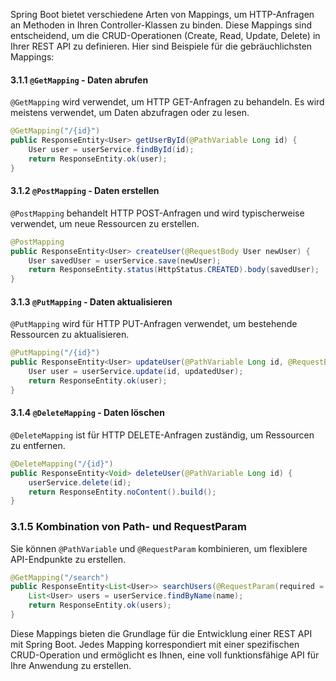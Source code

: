 
Spring Boot bietet verschiedene Arten von Mappings, um HTTP-Anfragen an Methoden in Ihren Controller-Klassen zu binden. Diese Mappings sind entscheidend, um die CRUD-Operationen (Create, Read, Update, Delete) in Ihrer REST API zu definieren. Hier sind Beispiele für die gebräuchlichsten Mappings:

#### 3.1.1 `@GetMapping` - Daten abrufen

`@GetMapping` wird verwendet, um HTTP GET-Anfragen zu behandeln. Es wird meistens verwendet, um Daten abzufragen oder zu lesen.
```java
@GetMapping("/{id}")
public ResponseEntity<User> getUserById(@PathVariable Long id) {
    User user = userService.findById(id);
    return ResponseEntity.ok(user);
}
```

#### 3.1.2 `@PostMapping` - Daten erstellen

`@PostMapping` behandelt HTTP POST-Anfragen und wird typischerweise verwendet, um neue Ressourcen zu erstellen.
```java
@PostMapping
public ResponseEntity<User> createUser(@RequestBody User newUser) {
    User savedUser = userService.save(newUser);
    return ResponseEntity.status(HttpStatus.CREATED).body(savedUser);
}
```

#### 3.1.3 `@PutMapping` - Daten aktualisieren

`@PutMapping` wird für HTTP PUT-Anfragen verwendet, um bestehende Ressourcen zu aktualisieren.
```java
@PutMapping("/{id}")
public ResponseEntity<User> updateUser(@PathVariable Long id, @RequestBody User updatedUser) {
    User user = userService.update(id, updatedUser);
    return ResponseEntity.ok(user);
}
```

#### 3.1.4 `@DeleteMapping` - Daten löschen

`@DeleteMapping` ist für HTTP DELETE-Anfragen zuständig, um Ressourcen zu entfernen.
```java
@DeleteMapping("/{id}")
public ResponseEntity<Void> deleteUser(@PathVariable Long id) {
    userService.delete(id);
    return ResponseEntity.noContent().build();
}
```

### 3.1.5 Kombination von Path- und RequestParam

Sie können `@PathVariable` und `@RequestParam` kombinieren, um flexiblere API-Endpunkte zu erstellen.
```java
@GetMapping("/search")
public ResponseEntity<List<User>> searchUsers(@RequestParam(required = false) String name) {
    List<User> users = userService.findByName(name);
    return ResponseEntity.ok(users);
}
```

Diese Mappings bieten die Grundlage für die Entwicklung einer REST API mit Spring Boot. Jedes Mapping korrespondiert mit einer spezifischen CRUD-Operation und ermöglicht es Ihnen, eine voll funktionsfähige API für Ihre Anwendung zu erstellen.

